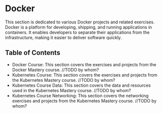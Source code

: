 # Docker

This section is dedicated to various Docker projects and related exercises. Docker is a platform for developing, shipping, and running applications in containers. It enables developers to separate their applications from the infrastructure, making it easier to deliver software quickly.

## Table of Contents

- Docker Course: This section covers the exercises and projects from the Docker Mastery course. //TODO by whom?
- Kubernetes Course: This section covers the exercises and projects from the Kubernetes Mastery course. //TODO by whom?
- Kubernetes Course Data: This section covers the data and resources used in the Kubernetes Mastery course. //TODO by whom?
- Kubernetes Course Networking: This section covers the networking exercises and projects from the Kubernetes Mastery course. //TODO by whom?